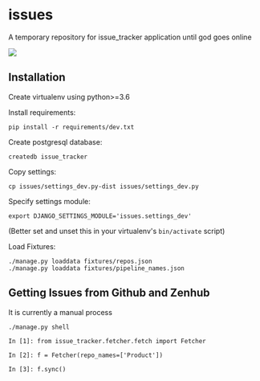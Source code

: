 # issues

A temporary repository for issue_tracker application until god goes online

![](https://raw.githubusercontent.com/Adphorus/issues/master/resources/chart.png?token=ABPmHqpoxk7Y29tVKlKuWlqMJrbO8KWbks5ZmtaMwA%3D%3D)

## Installation

Create virtualenv using python>=3.6

Install requirements:

```
pip install -r requirements/dev.txt
```

Create postgresql database:

```
createdb issue_tracker
```

Copy settings:

```
cp issues/settings_dev.py-dist issues/settings_dev.py
```

Specify settings module:

```
export DJANGO_SETTINGS_MODULE='issues.settings_dev'
```

(Better set and unset this in your virtualenv's `bin/activate` script)

Load Fixtures:

```
./manage.py loaddata fixtures/repos.json
./manage.py loaddata fixtures/pipeline_names.json
```


## Getting Issues from Github and Zenhub

It is currently a manual process

```
./manage.py shell

In [1]: from issue_tracker.fetcher.fetch import Fetcher

In [2]: f = Fetcher(repo_names=['Product'])

In [3]: f.sync()
```

